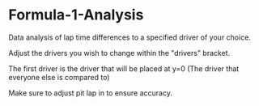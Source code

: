 # Formula-1-Analysis
Data analysis of lap time differences to a specified driver of your choice.

Adjust the drivers you wish to change within the "drivers" bracket.

The first driver is the driver that will be placed at y=0 (The driver that everyone else is compared to)

Make sure to adjust pit lap in to ensure accuracy.
